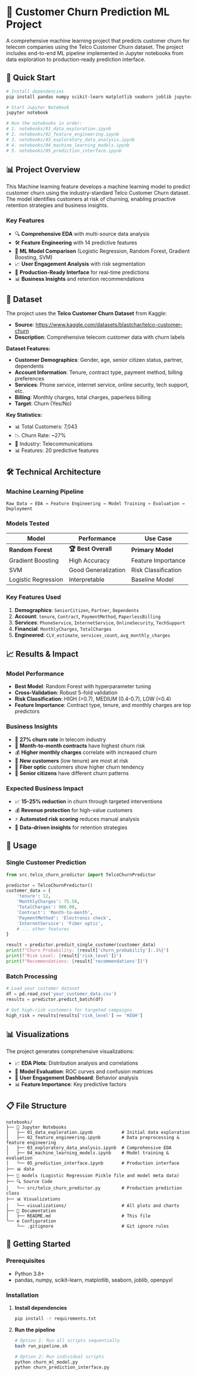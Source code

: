 # 🎯 Customer Churn Prediction ML Project

A comprehensive machine learning project that predicts customer churn for telecom companies using the Telco Customer Churn dataset. The project includes end-to-end ML pipeline implemented in Jupyter notebooks from data exploration to production-ready prediction interface.

## 🚀 Quick Start

```bash
# Install dependencies
pip install pandas numpy scikit-learn matplotlib seaborn joblib jupyter

# Start Jupyter Notebook
jupyter notebook

# Run the notebooks in order:
# 1. notebooks/01_data_exploration.ipynb
# 2. notebooks/02_feature_engineering.ipynb  
# 3. notebooks/03_exploratory_data_analysis.ipynb
# 4. notebooks/04_machine_learning_models.ipynb
# 5. notebooks/05_prediction_interface.ipynb
```

## 📊 Project Overview

This Machine learning feature develops a machine learning model to predict customer churn using the industry-standard Telco Customer Churn dataset. The model identifies customers at risk of churning, enabling proactive retention strategies and business insights.

### Key Features
- 🔍 **Comprehensive EDA** with multi-source data analysis
- 🛠 **Feature Engineering** with 14 predictive features
- 🤖 **ML Model Comparison** (Logistic Regression, Random Forest, Gradient Boosting, SVM)
- 📈 **User Engagement Analysis** with risk segmentation
- 🎯 **Production-Ready Interface** for real-time predictions
- 📊 **Business Insights** and retention recommendations

## 📁 Dataset

The project uses the **Telco Customer Churn Dataset** from Kaggle:
- **Source**: https://www.kaggle.com/datasets/blastchar/telco-customer-churn
- **Description**: Comprehensive telecom customer data with churn labels

**Dataset Features:**
- **Customer Demographics**: Gender, age, senior citizen status, partner, dependents
- **Account Information**: Tenure, contract type, payment method, billing preferences
- **Services**: Phone service, internet service, online security, tech support, etc.
- **Billing**: Monthly charges, total charges, paperless billing
- **Target**: Churn (Yes/No)

**Key Statistics:**
- 📊 Total Customers: 7,043
- 📉 Churn Rate: ~27%
- 🏢 Industry: Telecommunications
- 📊 Features: 20 predictive features

## 🛠 Technical Architecture

### Machine Learning Pipeline
```
Raw Data → EDA → Feature Engineering → Model Training → Evaluation → Deployment
```

### Models Tested
| Model | Performance | Use Case |
|-------|-------------|----------|
| **Random Forest** | **🏆 Best Overall** | **Primary Model** |
| Gradient Boosting | High Accuracy | Feature Importance |
| SVM | Good Generalization | Risk Classification |
| Logistic Regression | Interpretable | Baseline Model |

### Key Features Used
1. **Demographics**: `SeniorCitizen`, `Partner`, `Dependents`
2. **Account**: `tenure`, `Contract`, `PaymentMethod`, `PaperlessBilling`
3. **Services**: `PhoneService`, `InternetService`, `OnlineSecurity`, `TechSupport`
4. **Financial**: `MonthlyCharges`, `TotalCharges`
5. **Engineered**: `CLV_estimate`, `services_count`, `avg_monthly_charges`

## 📈 Results & Impact

### Model Performance
- **Best Model**: Random Forest with hyperparameter tuning
- **Cross-Validation**: Robust 5-fold validation
- **Risk Classification**: HIGH (>0.7), MEDIUM (0.4-0.7), LOW (<0.4)
- **Feature Importance**: Contract type, tenure, and monthly charges are top predictors

### Business Insights
- 🚨 **27% churn rate** in telecom industry
- 📅 **Month-to-month contracts** have highest churn risk
- 💰 **Higher monthly charges** correlate with increased churn
- 🎯 **New customers** (low tenure) are most at risk
- 📱 **Fiber optic** customers show higher churn tendency
- 👥 **Senior citizens** have different churn patterns

### Expected Business Impact
- 📈 **15-25% reduction** in churn through targeted interventions
- 💰 **Revenue protection** for high-value customers
- ⚡ **Automated risk scoring** reduces manual analysis
- 🎯 **Data-driven insights** for retention strategies

## 🔧 Usage

### Single Customer Prediction
```python
from src.telco_churn_predictor import TelcoChurnPredictor

predictor = TelcoChurnPredictor()
customer_data = {
    'tenure': 12,
    'MonthlyCharges': 75.50,
    'TotalCharges': 906.00,
    'Contract': 'Month-to-month',
    'PaymentMethod': 'Electronic check',
    'InternetService': 'Fiber optic',
    # ... other features
}

result = predictor.predict_single_customer(customer_data)
print(f"Churn Probability: {result['churn_probability']:.1%}")
print(f"Risk Level: {result['risk_level']}")
print(f"Recommendations: {result['recommendations']}")
```

### Batch Processing
```python
# Load your customer dataset
df = pd.read_csv('your_customer_data.csv')
results = predictor.predict_batch(df)

# Get high-risk customers for targeted campaigns
high_risk = results[results['risk_level'] == 'HIGH']
```

## 📊 Visualizations

The project generates comprehensive visualizations:

- 📈 **EDA Plots**: Distribution analysis and correlations
- 🎯 **Model Evaluation**: ROC curves and confusion matrices
- 👥 **User Engagement Dashboard**: Behavior analysis
- 📊 **Feature Importance**: Key predictive factors

## 📋 File Structure

```
notebooks/
├── 📓 Jupyter Notebooks
│   ├── 01_data_exploration.ipynb           # Initial data exploration
│   ├── 02_feature_engineering.ipynb        # Data preprocessing & feature engineering
│   ├── 03_exploratory_data_analysis.ipynb  # Comprehensive EDA
│   ├── 04_machine_learning_models.ipynb    # Model training & evaluation
│   └── 05_prediction_interface.ipynb       # Production interface
├── 📊 data
├── 🤖 models (Logistic Regression Pickle file and model meta data)
├── 🔍 Source Code
│   └── src/telco_churn_predictor.py        # Production prediction class
├── 📊 Visualizations
│   └── visualizations/                     # All plots and charts
├── 📖 Documentation
│   ├── README.md                           # This file
└── ⚙️ Configuration
    └── .gitignore                          # Git ignore rules
```

## 🚀 Getting Started

### Prerequisites
- Python 3.8+
- pandas, numpy, scikit-learn, matplotlib, seaborn, joblib, openpyxl

### Installation

1. **Install dependencies**
   ```bash
   pip install -r requirements.txt
   ```

2. **Run the pipeline**
   ```bash
   # Option 1: Run all scripts sequentially
   bash run_pipeline.sh
   
   # Option 2: Run individual scripts
   python churn_ml_model.py
   python churn_prediction_interface.py
   ```
